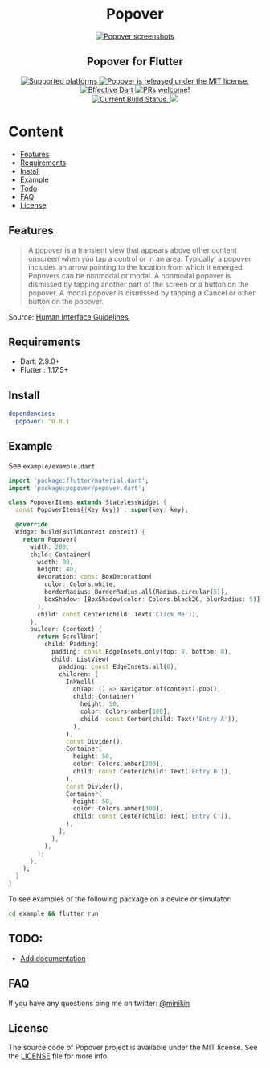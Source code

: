 <h1 align="center">Popover</h1>

<p align="center">
  <a href="https://github.com/minikin/popover/">
    <img src="https://i.ibb.co/0DW1XQ0/popover-demo.png" alt="Popover screenshots" />
  </a>
<h2 align="center">Popover for Flutter</h2>
</p>

<p align="center">

  <a href="https://github.com/minikin/popover">
    <img src="https://img.shields.io/badge/platforms-iOS%20%7C%20iPadOS%20%7C%20Android%20%7C%20Web-green.svg" alt="Supported platforms" />
  </a>
  
   <a href="https://github.com/minikin/popover/blob/main/LICENSE">
    <img src="https://img.shields.io/badge/license-MIT-blue.svg" alt="Popover is released under the MIT license." />
  </a>

  <a href="https://github.com/tenhobi/effective_dart">
    <img src="https://img.shields.io/badge/style-effective_dart-40c4ff.svg" alt="Effective Dart" />
  </a>

  <a href="https://github.com/minikin/popover/blob/main/CODE_OF_CONDUCT.md">
    <img src="https://img.shields.io/badge/PRs-welcome-brightgreen.svg" alt="PRs welcome!" />
  </a>
  
  </br>
  
   <a href="https://github.com/minikin/popover/actions">
    <img src="https://github.com/minikin/popover/workflows/On%20Pull%20Request/badge.svg" alt="Current Build Status." />
  </a>
  
  <a href="https://codecov.io/gh/minikin/popover">
    <img src="https://codecov.io/gh/minikin/popover/branch/main/graph/badge.svg?token=CHT3D24SOQ"/>
  </a>
    
</p>


# Content

- [Features](#features)
- [Requirements](#requirements)
- [Install](#install)
- [Example](#example)
- [Todo](#todo)
- [FAQ](#faq)
- [License](#license)

## Features

> A popover is a transient view that appears above other content onscreen when you tap a control or in an area. Typically, a popover includes an arrow pointing to the location from which it emerged. Popovers can be nonmodal or modal. A nonmodal popover is dismissed by tapping another part of the screen or a button on the popover. A modal popover is dismissed by tapping a Cancel or other button on the popover.

Source: [Human Interface Guidelines.
](https://developer.apple.com/design/human-interface-guidelines/ios/views/popovers/)

## Requirements

- Dart: 2.9.0+
- Flutter : 1.17.5+

## Install

```yaml
dependencies:
  popover: ^0.0.1
```

## Example

See `example/example.dart`.


```dart
import 'package:flutter/material.dart';
import 'package:popover/popover.dart';

class PopoverItems extends StatelessWidget {
  const PopoverItems({Key key}) : super(key: key);

  @override
  Widget build(BuildContext context) {
    return Popover(
      width: 200,
      child: Container(
        width: 80,
        height: 40,
        decoration: const BoxDecoration(
          color: Colors.white,
          borderRadius: BorderRadius.all(Radius.circular(5)),
          boxShadow: [BoxShadow(color: Colors.black26, blurRadius: 5)],
        ),
        child: const Center(child: Text('Click Me')),
      ),
      builder: (context) {
        return Scrollbar(
          child: Padding(
            padding: const EdgeInsets.only(top: 8, bottom: 8),
            child: ListView(
              padding: const EdgeInsets.all(8),
              children: [
                InkWell(
                  onTap: () => Navigator.of(context).pop(),
                  child: Container(
                    height: 50,
                    color: Colors.amber[100],
                    child: const Center(child: Text('Entry A')),
                  ),
                ),
                const Divider(),
                Container(
                  height: 50,
                  color: Colors.amber[200],
                  child: const Center(child: Text('Entry B')),
                ),
                const Divider(),
                Container(
                  height: 50,
                  color: Colors.amber[300],
                  child: const Center(child: Text('Entry C')),
                ),
              ],
            ),
          ),
        );
      },
    );
  }
}

```

To see examples of the following package on a device or simulator:

```sh
cd example && flutter run
```

## TODO:

- [Add documentation](https://github.com/minikin/popover/issues/5) 

## FAQ

If you have any questions ping me on twitter: [@minikin](https://twitter.com/minikin)


## License

The source code of Popover project is available under the MIT license.
See the [LICENSE](https://github.com/minikin/popover/blob/main/LICENSE) file for more info.
